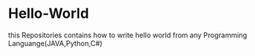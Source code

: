 # Hello-World

this Repositories contains how to write hello world from any Programming Languange(JAVA,Python,C#)

